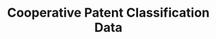 ---
bigquery: https://console.cloud.google.com/bigquery?p=patents-public-data&d=cpc&page=dataset
citation: '“Cooperative Patent Classification” by the EPO and USPTO, for public use. '
contributors: EPO, USPTO
cost: None
description: Cooperative Patent Classification Data contains the scheme and definitions
  of the Cooperative Patent Classification system for classifying patent documents.
  The CPC is the result of a partnership between the EPO and the USPTO in their joint
  effort to develop a common, internationally compatible classification system for
  technical documents, in particular patent publications, which will be used by both
  offices in the patent granting process
documentation: https://www.cooperativepatentclassification.org/cpcSchemeAndDefinitions
last_edit: 04/09/2022, 16:35:45
location: https://www.cooperativepatentclassification.org/index
maintained_by: USPTO, EPO
schema_fields:
- childGroups
- titlePart
- title_part
- title_full
- child_groups
- titleFull
- limiting_references
- applicationReferences
- definition
- glossary
- informativeReferences
- children
- status
- level
- breakdownCode
- sizeCache
- informative_references
- additional_only
- notAllocatable
- breakdown_code
- synonyms
- limitingReferences
- residualReferences
- parents
- not_allocatable
- dateRevised
- ipcConcordant
- residual_references
- ipc_concordant
- application_references
- date_revised
- symbol
shortname: cooperative_patent_classification
tags:
- patents
- science
title: Cooperative Patent Classification Data
uuid: 984374a7-16e9-4b35-9445-458daceb01bf
---